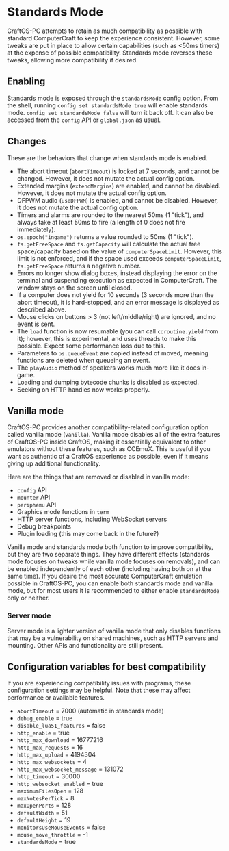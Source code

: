 # Standards Mode
CraftOS-PC attempts to retain as much compatibility as possible with standard ComputerCraft to keep the experience consistent. However, some tweaks are put in place to allow certain capabilities (such as <50ms timers) at the expense of possible compatibility. Standards mode reverses these tweaks, allowing more compatibility if desired.

## Enabling
Standards mode is exposed through the `standardsMode` config option. From the shell, running `config set standardsMode true` will enable standards mode. `config set standardsMode false` will turn it back off. It can also be accessed from the `config` API or `global.json` as usual.

## Changes
These are the behaviors that change when standards mode is enabled.

* The abort timeout (`abortTimeout`) is locked at 7 seconds, and cannot be changed. However, it does not mutate the actual config option.
* Extended margins (`extendMargins`) are enabled, and cannot be disabled. However, it does not mutate the actual config option.
* DFPWM audio (`useDFPWM`) is enabled, and cannot be disabled. However, it does not mutate the actual config option.
* Timers and alarms are rounded to the nearest 50ms (1 "tick"), and always take at least 50ms to fire (a length of 0 does not fire immediately).
* `os.epoch("ingame")` returns a value rounded to 50ms (1 "tick").
* `fs.getFreeSpace` and `fs.getCapacity` will calculate the actual free space/capacity based on the value of `computerSpaceLimit`. However, this limit is not enforced, and if the space used exceeds `computerSpaceLimit`, `fs.getFreeSpace` returns a negative number.
* Errors no longer show dialog boxes, instead displaying the error on the terminal and suspending execution as expected in ComputerCraft. The window stays on the screen until closed.
* If a computer does not yield for 10 seconds (3 seconds more than the abort timeout), it is hard-stopped, and an error message is displayed as described above.
* Mouse clicks on buttons > 3 (not left/middle/right) are ignored, and no event is sent.
* The `load` function is now resumable (you can call `coroutine.yield` from it); however, this is experimental, and uses threads to make this possible. Expect some performance loss due to this.
* Parameters to `os.queueEvent` are copied instead of moved, meaning functions are deleted when queueing an event.
* The `playAudio` method of speakers works much more like it does in-game.
* Loading and dumping bytecode chunks is disabled as expected.
* Seeking on HTTP handles now works properly.

## Vanilla mode
CraftOS-PC provides another compatibility-related configuration option called vanilla mode (`vanilla`). Vanilla mode disables all of the extra features of CraftOS-PC inside CraftOS, making it essentially equivalent to other emulators without these features, such as CCEmuX. This is useful if you want as authentic of a CraftOS experience as possible, even if it means giving up additional functionality.

Here are the things that are removed or disabled in vanilla mode:

* `config` API
* `mounter` API
* `periphemu` API
* Graphics mode functions in `term`
* HTTP server functions, including WebSocket servers
* Debug breakpoints
* Plugin loading (this may come back in the future?)

Vanilla mode and standards mode both function to improve compatibility, but they are two separate things. They have different effects (standards mode focuses on tweaks while vanilla mode focuses on removals), and can be enabled independently of each other (including having both on at the same time). If you desire the most accurate ComputerCraft emulation possible in CraftOS-PC, you can enable both standards mode and vanilla mode, but for most users it is recommended to either enable `standardsMode` only or neither.

### Server mode
Server mode is a lighter version of vanilla mode that only disables functions that may be a vulnerability on shared machines, such as HTTP servers and mounting. Other APIs and functionality are still present.

## Configuration variables for best compatibility
If you are experiencing compatibility issues with programs, these configuration settings may be helpful. Note that these may affect performance or available features.

* `abortTimeout` = 7000 (automatic in standards mode)
* `debug_enable` = true
* `disable_lua51_features` = false
* `http_enable` = true
* `http_max_download` = 16777216
* `http_max_requests` = 16
* `http_max_upload` = 4194304
* `http_max_websockets` = 4
* `http_max_websocket_message` = 131072
* `http_timeout` = 30000
* `http_websocket_enabled` = true
* `maximumFilesOpen` = 128
* `maxNotesPerTick` = 8
* `maxOpenPorts` = 128
* `defaultWidth` = 51
* `defaultHeight` = 19
* `monitorsUseMouseEvents` = false
* `mouse_move_throttle` = -1
* `standardsMode` = true
